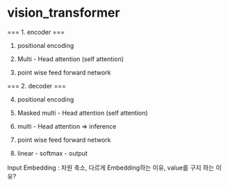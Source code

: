 # vision_transformer

=== 1. encoder === 

1) positional encoding 

2) Multi - Head attention (self attention) 

3) point wise feed forward network 

=== 2. decoder === 

4) positional encoding 

5) Masked multi - Head attention (self attention) 

6) multi - Head attention => inference

7) point wise feed forward network 

8) linear - softmax - output 


Input Embedding : 차원 축소, 다르게 Embedding하는 이유, value를 구지 하는 이유?
